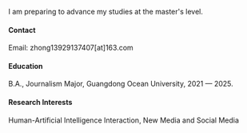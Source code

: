 

I am preparing to advance my studies at the master's level.
#### Contact

Email: zhong13929137407\[at\]163.com

#### Education
B.A., Journalism Major, Guangdong Ocean University, 2021 — 2025.

#### Research Interests
Human-Artificial Intelligence Interaction, New Media and Social Media
